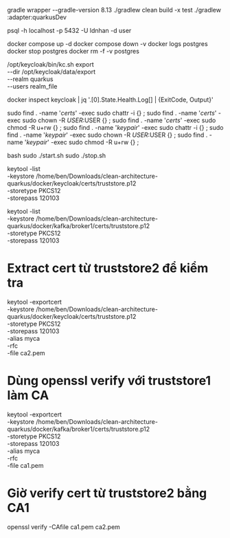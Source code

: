 gradle wrapper --gradle-version 8.13
./gradlew clean build -x test
./gradlew :adapter:quarkusDev

psql -h localhost -p 5432 -U ldnhan -d user

docker compose up -d
docker compose down -v
docker logs postgres
docker stop postgres
docker rm -f -v postgres

/opt/keycloak/bin/kc.sh export \
--dir /opt/keycloak/data/export \
--realm quarkus \
--users realm_file

docker inspect keycloak | jq '.[0].State.Health.Log[] | {ExitCode, Output}'

sudo find . -name '*certs*' -exec sudo chattr -i {} \;
sudo find . -name '*certs*' -exec sudo chown -R $USER:$USER {} \;
sudo find . -name '*certs*' -exec sudo chmod -R u+rw {} \;
sudo find . -name '*keypair*' -exec sudo chattr -i {} \;
sudo find . -name '*keypair*' -exec sudo chown -R $USER:$USER {} \;
sudo find . -name '*keypair*' -exec sudo chmod -R u+rw {} \;

bash
sudo ./start.sh
sudo ./stop.sh

keytool -list \
-keystore /home/ben/Downloads/clean-architecture-quarkus/docker/keycloak/certs/truststore.p12 \
-storetype PKCS12 \
-storepass 120103

keytool -list \
-keystore /home/ben/Downloads/clean-architecture-quarkus/docker/kafka/broker1/certs/truststore.p12 \
-storetype PKCS12 \
-storepass 120103

# Extract cert từ truststore2 để kiểm tra
keytool -exportcert \
-keystore /home/ben/Downloads/clean-architecture-quarkus/docker/keycloak/certs/truststore.p12 \
-storetype PKCS12 \
-storepass 120103 \
-alias myca \
-rfc \
-file ca2.pem

# Dùng openssl verify với truststore1 làm CA
keytool -exportcert \
-keystore /home/ben/Downloads/clean-architecture-quarkus/docker/kafka/broker1/certs/truststore.p12 \
-storetype PKCS12 \
-storepass 120103 \
-alias myca \
-rfc \
-file ca1.pem

# Giờ verify cert từ truststore2 bằng CA1
openssl verify -CAfile ca1.pem ca2.pem




